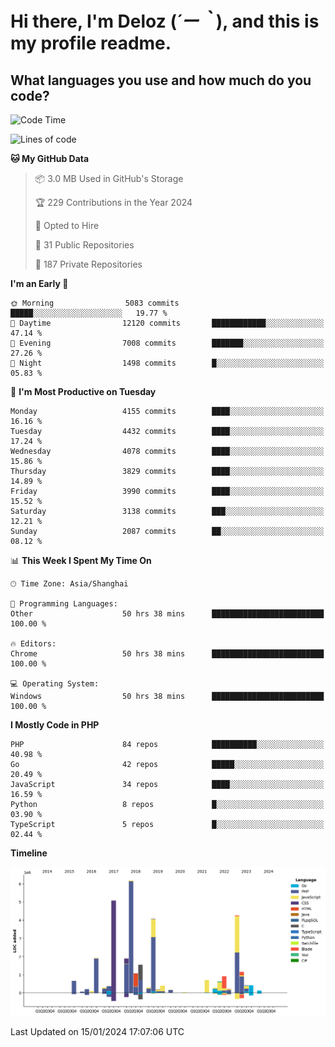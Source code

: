 # **Hi there, I'm Deloz (*´ー｀*), and this is my profile readme.**

## **What languages you use and how much do you code?**

<!--START_SECTION:waka-->
![Code Time](http://img.shields.io/badge/Code%20Time-3%2C188%20hrs%2032%20mins-blue)

![Lines of code](https://img.shields.io/badge/From%20Hello%20World%20I%27ve%20Written-33.5%20million%20lines%20of%20code-blue)

**🐱 My GitHub Data** 

> 📦 3.0 MB Used in GitHub's Storage 
 > 
> 🏆 229 Contributions in the Year 2024
 > 
> 💼 Opted to Hire
 > 
> 📜 31 Public Repositories 
 > 
> 🔑 187 Private Repositories 
 > 
**I'm an Early 🐤** 

```text
🌞 Morning                5083 commits        █████░░░░░░░░░░░░░░░░░░░░   19.77 % 
🌆 Daytime                12120 commits       ████████████░░░░░░░░░░░░░   47.14 % 
🌃 Evening                7008 commits        ███████░░░░░░░░░░░░░░░░░░   27.26 % 
🌙 Night                  1498 commits        █░░░░░░░░░░░░░░░░░░░░░░░░   05.83 % 
```
📅 **I'm Most Productive on Tuesday** 

```text
Monday                   4155 commits        ████░░░░░░░░░░░░░░░░░░░░░   16.16 % 
Tuesday                  4432 commits        ████░░░░░░░░░░░░░░░░░░░░░   17.24 % 
Wednesday                4078 commits        ████░░░░░░░░░░░░░░░░░░░░░   15.86 % 
Thursday                 3829 commits        ████░░░░░░░░░░░░░░░░░░░░░   14.89 % 
Friday                   3990 commits        ████░░░░░░░░░░░░░░░░░░░░░   15.52 % 
Saturday                 3138 commits        ███░░░░░░░░░░░░░░░░░░░░░░   12.21 % 
Sunday                   2087 commits        ██░░░░░░░░░░░░░░░░░░░░░░░   08.12 % 
```


📊 **This Week I Spent My Time On** 

```text
🕑︎ Time Zone: Asia/Shanghai

💬 Programming Languages: 
Other                    50 hrs 38 mins      █████████████████████████   100.00 % 

🔥 Editors: 
Chrome                   50 hrs 38 mins      █████████████████████████   100.00 % 

💻 Operating System: 
Windows                  50 hrs 38 mins      █████████████████████████   100.00 % 
```

**I Mostly Code in PHP** 

```text
PHP                      84 repos            ██████████░░░░░░░░░░░░░░░   40.98 % 
Go                       42 repos            █████░░░░░░░░░░░░░░░░░░░░   20.49 % 
JavaScript               34 repos            ████░░░░░░░░░░░░░░░░░░░░░   16.59 % 
Python                   8 repos             █░░░░░░░░░░░░░░░░░░░░░░░░   03.90 % 
TypeScript               5 repos             █░░░░░░░░░░░░░░░░░░░░░░░░   02.44 % 
```



**Timeline**

![Lines of Code chart](https://raw.githubusercontent.com/deloz/deloz/main/assets/bar_graph.png)


 Last Updated on 15/01/2024 17:07:06 UTC
<!--END_SECTION:waka-->

